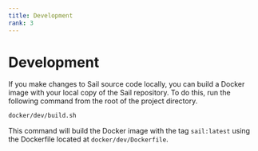 ```yaml
---
title: Development
rank: 3
---
```


# Development

If you make changes to Sail source code locally, you can build a Docker image with your local copy of the Sail repository.
To do this, run the following command from the root of the project directory.

```bash
docker/dev/build.sh
```

This command will build the Docker image with the tag `sail:latest` using the Dockerfile located at `docker/dev/Dockerfile`.
